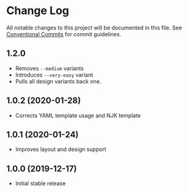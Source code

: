 # Change Log

All notable changes to this project will be documented in this file.
See [Conventional Commits](https://conventionalcommits.org) for commit guidelines.


## 1.2.0

* Removes `--medium` variants
* Introduces `--very-easy` variant
* Pulls all design variants back one.

## 1.0.2 (2020-01-28)

* Corrects YAML template usage and NJK template

## 1.0.1 (2020-01-24)

* Improves layout and design support

## 1.0.0 (2019-12-17)

* Initial stable release
